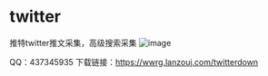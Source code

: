 # twitter
推特twitter推文采集，高级搜索采集
![image](https://github.com/dijiaatm009/twitter/assets/118505205/40b2f8e1-c86a-47b9-8e33-7d3f75de1c4e)

QQ：437345935
下载链接：https://wwrg.lanzouj.com/twitterdown
